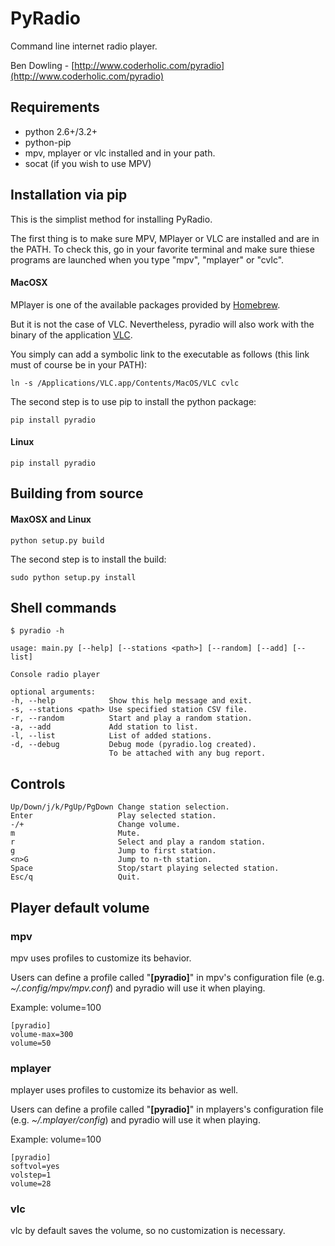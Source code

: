 # PyRadio

Command line internet radio player.

Ben Dowling - [http://www.coderholic.com/pyradio](http://www.coderholic.com/pyradio)

## Requirements

* python 2.6+/3.2+
* python-pip
* mpv, mplayer or vlc installed and in your path.
* socat (if you wish to use MPV)

## Installation via pip

This is the simplist method for installing PyRadio.

The first thing is to make sure MPV, MPlayer or VLC are installed and are in the
PATH. To check this, go in your favorite terminal and make sure thiese programs
are launched when you type "mpv", "mplayer" or "cvlc".

#### MacOSX

MPlayer is one of the available packages provided by [Homebrew](https://github.com/Homebrew/homebrew).

But it is not the case of VLC. Nevertheless, pyradio will also work with the binary of the application [VLC](http://www.videolan.org/vlc/download-macosx.html).

You simply can add a symbolic link to the executable as follows (this link must of course be in your PATH):

    ln -s /Applications/VLC.app/Contents/MacOS/VLC cvlc

The second step is to use pip to install the python package:

    pip install pyradio

#### Linux

	pip install pyradio

## Building from source

#### MaxOSX and Linux

	python setup.py build

The second step is to install the build:

	sudo python setup.py install

## Shell commands

    $ pyradio -h

    usage: main.py [--help] [--stations <path>] [--random] [--add] [--list]

    Console radio player

    optional arguments:
    -h, --help            Show this help message and exit.
    -s, --stations <path> Use specified station CSV file.
    -r, --random          Start and play a random station.
    -a, --add             Add station to list.
    -l, --list            List of added stations.
    -d, --debug           Debug mode (pyradio.log created).
                          To be attached with any bug report.

## Controls

```
Up/Down/j/k/PgUp/PgDown Change station selection.
Enter                   Play selected station.
-/+                     Change volume.
m                       Mute.
r                       Select and play a random station.
g                       Jump to first station.
<n>G                    Jump to n-th station.
Space                   Stop/start playing selected station.
Esc/q                   Quit.
```

## Player default volume

### mpv

mpv uses profiles to customize its behavior.

Users can define a profile called "**[pyradio]**" in mpv's configuration file (e.g. *~/.config/mpv/mpv.conf*) and pyradio will use it when playing.

Example:
    volume=100

    [pyradio]
    volume-max=300
    volume=50

### mplayer

mplayer uses profiles to customize its behavior as well.

Users can define a profile called "**[pyradio]**" in mplayers's configuration file (e.g. *~/.mplayer/config*) and pyradio will use it when playing.

Example:
    volume=100

    [pyradio]
    softvol=yes
    volstep=1
    volume=28

### vlc

vlc by default saves the volume, so no customization is necessary.
